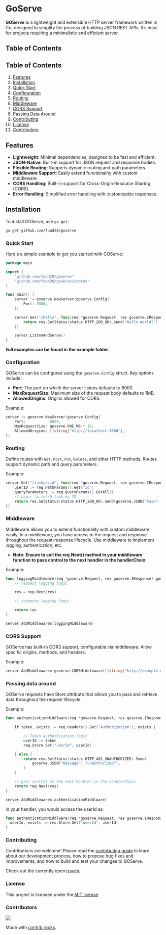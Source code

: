 # GoServe

**GOServe** is a lightweight and extensible HTTP server framework written in Go, designed to simplify the process of building JSON REST APIs. It’s ideal for projects requiring a minimalistic and efficient server.

## Table of Contents

## Table of Contents

1. [Features](#features)
2. [Installation](#installation)
3. [Quick Start](#quick-start)
4. [Configuration](#configuration)
5. [Routing](#routing)
6. [Middleware](#middleware)
7. [CORS Support](#cors-support)
8. [Passing Data Around](#passing-data-around)
9. [Contributing](#contributing)
10. [License](#license)
11. [Contributors](#contributors)


## Features

- **Lightweight**: Minimal dependencies, designed to be fast and efficient.
- **JSON-Native**: Built-in support for JSON request and response bodies.
- **Flexible Routing**: Supports dynamic routing and path parameters.
- **Middleware Support**: Easily extend functionality with custom middleware.
- **CORS Handling**: Built-in support for Cross-Origin Resource Sharing (CORS).
- **Error Handling**: Simplified error handling with customizable responses.

## Installation

To install GOServe, use `go get`:

```bash
go get github.com/fuad28/goserve
```


### Quick Start
Here's a simple example to get you started with GOServe:

```go
package main

import (
    "github.com/fuad28/goserve"
    "github.com/fuad28/goserve/status"
)

func main() {
    server := goserve.NewServer(goserve.Config{
        Port: 8000,
    })

    server.Get("/hello", func(req *goserve.Request, res goserve.IResponse) goserve.IResponse {
        return res.SetStatus(status.HTTP_200_OK).Send("Hello World!")
    })

    server.ListenAndServe()
}
```
**Full examples can be found in the example folder.**

### Configuration
GOServe can be configured using the `goserve.Config` struct. Key options include:

- **Port**: The port on which the server listens defaults to 8000.
- **MaxRequestSize**: Maximum size of the request body defaults to 1MB.
- **AllowedOrigins**: Origins allowed for CORS.

Example:

```go
server := goserve.NewServer(goserve.Config{
    Port:           8000,
    MaxRequestSize: goserve.ONE_MB * 10,
    AllowedOrigins: []string{"http://localhost:3000"},
})
```


### Routing
Define routes with `Get`, `Post`, `Put`, `Delete`, and other HTTP methods. Routes support dynamic path and query parameters.

Example:

```go
server.Get("/tasks/:id", func(req *goserve.Request, res goserve.IResponse) goserve.IResponse {
    userID := req.PathParams().Get("id")
    queryParameters := req.QueryParams().GetAll()
    // Logic to fetch task by ID
    return res.SetStatus(status.HTTP_200_OK).Send(goserve.JSON{"task": task})
})
```


### Middleware
Middleware allows you to extend functionality with custom middleware easily. In a middleware, you have access to the request and response throughout the request-response lifecycle. Use middleware to implement logging, authentication, etc.
* **Note: Ensure to call the req.Next() method in your middleware function to pass control to the next handler in the handlerChain**

Example:

```go
func loggingMiddleware(req *goserve.Request, res goserve.IResponse) goserve.IResponse {
	// request logging logic

	res = req.Next(res)

	// response logging logic

	return res
}

server.AddMiddlewares(loggingMiddleware)
```


### CORS Support
GOServe has built-in CORS support, configurable via middleware. Allow specific origins, methods, and headers.

Example:

```go
server.AddMiddlewares(goserve.CORSMiddleware([]string{"http://example.com"}))
```

### Passing data around
GOServe requests have Store attribute that allows you to pass and retrieve data throughout the request lifecycle

Example:

```go
func authenticationMiddlware(req *goserve.Request, res goserve.IResponse) goserve.IResponse {

	if token, exists := req.Headers().Get("Authorization"); exists {

		// Token authentication logic
		userId := token
		req.Store.Set("userId", userId)

	} else {
		return res.SetStatus(status.HTTP_401_UNAUTHORIZED).Send(
			goserve.JSON{"message": "unauthorized"},
		)
	}

	// pass control to the next handler in the handlerChain
	return req.Next(res)
}

server.AddMiddlewares(authenticationMiddlware)

```

In your handler, you would access the userId as:

```go
func authenticationMiddlware(req *goserve.Request, res goserve.IResponse) goserve.IResponse {
  userId, exists := req.Store.Get("userId", userId)
}
```


### Contributing
Contributions are welcome! Please read the [contributing guide](./contributing.md) to learn about our development process, how to propose bug fixes and improvements, and how to build and test your changes to GOServe.

Check out the currently open [issues](https://github.com/fuad28/goserve/issues).

### License
This project is licensed under the [MIT license](./LICENSE).

### Contributors
<a href="https://github.com/fuad28/goserve/graphs/contributors">
  <img src="https://contrib.rocks/image?repo=fuad28/goserve" />
</a>

Made with [contrib.rocks](https://contrib.rocks).

